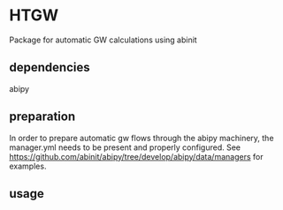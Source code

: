 # HTGW
Package for automatic GW calculations using abinit

dependencies
------------
abipy

preparation
-----------
In order to prepare automatic gw flows through the abipy machinery, the manager.yml needs to be present and properly configured. See https://github.com/abinit/abipy/tree/develop/abipy/data/managers for examples. 

usage
-----

